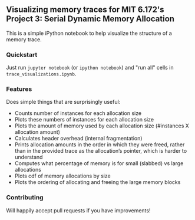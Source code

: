## Visualizing memory traces for MIT 6.172's Project 3: Serial Dynamic Memory Allocation

This is a simple iPython notebook to help visualize the structure of a memory trace.

### Quickstart

Just run `jupyter notebook` (or `ipython notebook`) and "run all" cells in `trace_visualizations.ipynb`.

### Features

Does simple things that are surprisingly useful:

- Counts number of instances for each allocation size
- Plots these numbers of instances for each allocation size
- Plots the amount of memory used by each allocation size (#instances X allocation
amount)
- Calculates header overhead (internal fragmentation)
- Prints allocation amounts in the order in which they were freed, rather than in the
provided trace as the allocation’s pointer, which is harder to understand
- Computes what percentage of memory is for small (slabbed) vs large allocations
- Plots cdf of memory allocations by size
- Plots the ordering of allocating and freeing the large memory blocks

### Contributing

Will happily accept pull requests if you have improvements!
